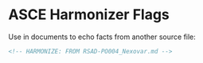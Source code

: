 # ASCE Harmonizer Flags
Use in documents to echo facts from another source file:

```md
<!-- HARMONIZE: FROM RSAD-PO004_Nexovar.md -->
```
